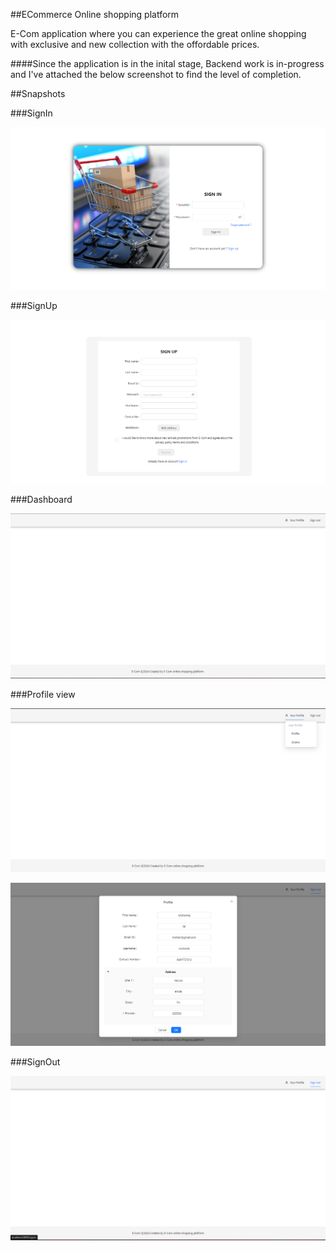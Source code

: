 ##ECommerce Online shopping platform

E-Com application where you can experience the great online shopping with exclusive and new collection with the offordable prices.

####Since the application  is in the inital stage, Backend work is in-progress and I've attached the below screenshot to find the level of completion.

##Snapshots

###SignIn

![SignIn](image-1.png)

###SignUp

![SignUp](image-2.png)

###Dashboard

![Dashboard](image-3.png)

###Profile view

![Profile menu](image-4.png)

![Profile preview](image-5.png)

###SignOut

![SignOut](image-6.png)
